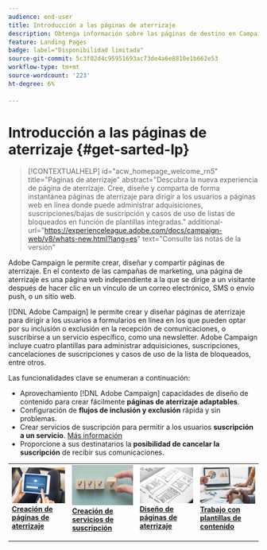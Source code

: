```yaml
---
audience: end-user
title: Introducción a las páginas de aterrizaje
description: Obtenga información sobre las páginas de destino en Campaign Web
feature: Landing Pages
badge: label="Disponibilidad limitada"
source-git-commit: 5c3f02d4c95951693ac73de4a6e8810e1b662e53
workflow-type: tm+mt
source-wordcount: '223'
ht-degree: 6%

---
```


# Introducción a las páginas de aterrizaje {#get-sarted-lp}

>[!CONTEXTUALHELP]
>id="acw_homepage_welcome_rn5"
>title="Páginas de aterrizaje"
>abstract="Descubra la nueva experiencia de página de aterrizaje. Cree, diseñe y comparta de forma instantánea páginas de aterrizaje para dirigir a los usuarios a páginas web en línea donde puede administrar adquisiciones, suscripciones/bajas de suscripción y casos de uso de listas de bloqueados en función de plantillas integradas."
>additional-url="https://experienceleague.adobe.com/docs/campaign-web/v8/whats-new.html?lang=es" text="Consulte las notas de la versión"

Adobe Campaign le permite crear, diseñar y compartir páginas de aterrizaje. En el contexto de las campañas de marketing, una página de aterrizaje es una página web independiente a la que se dirige a un visitante después de hacer clic en un vínculo de un correo electrónico, SMS o envío push, o un sitio web.

[!DNL Adobe Campaign] le permite crear y diseñar páginas de aterrizaje para dirigir a los usuarios a formularios en línea en los que pueden optar por su inclusión o exclusión en la recepción de comunicaciones, o suscribirse a un servicio específico, como una newsletter. Adobe Campaign incluye cuatro plantillas para administrar adquisiciones, suscripciones, cancelaciones de suscripciones y casos de uso de la lista de bloqueados, entre otros.

Las funcionalidades clave se enumeran a continuación:

* Aprovechamiento [!DNL Adobe Campaign] capacidades de diseño de contenido para crear fácilmente **páginas de aterrizaje adaptables**.
* Configuración de **flujos de inclusión y exclusión** rápida y sin problemas.
* Crear servicios de suscripción para permitir a los usuarios **suscripción a un servicio**. [Más información](../audience/manage-services.md)
* Proporcione a sus destinatarios la **posibilidad de cancelar la suscripción** de recibir sus comunicaciones.
  <!--Send a **confirmation email** upon opt-in or opt-out.-->

<table style="table-layout:fixed"><tr style="border: 0;">
<td>
<a href="create-lp.md">
<img alt="Posible cliente" src="../assets/do-not-localize/lp-subscription.jpeg">
</a>
<div><a href="create-lp.md"><strong>Creación de páginas de aterrizaje</strong>
</div>
<p>
</td>
<td>
<a href="../audience/manage-services.md">
<img alt="Poco frecuente" src="../assets/do-not-localize/lp-list.jpg">
</a>
<div>
<a href="../audience/manage-services.md"><strong>Creación de servicios de suscripción</strong></a>
</div>
<p></td>
<td>
<a href="lp-content.md">
<img alt="Validación" src="../assets/do-not-localize/lp-design.jpg">
</a>
<div>
<a href="lp-content.md"><strong>Diseño de páginas de aterrizaje</strong></a>
</div>
<p>
</td>
<td>
<a href="lp-templates.md">
<img alt="Validación" src="../assets/do-not-localize/lp-reporting.jpg">
</a>
<div>
<a href="lp-templates.md"><strong>Trabajo con plantillas de contenido</strong></a>
</div>
<p>
</td>
</tr></table>
